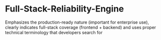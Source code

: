 # Full-Stack-Reliability-Engine
Emphasizes the production-ready nature (important for enterprise use), clearly indicates full-stack coverage (frontend + backend) and uses proper technical terminology that developers search for
